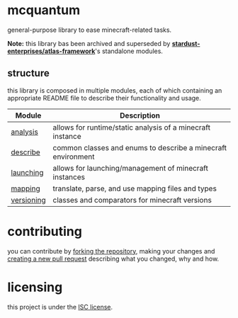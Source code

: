 # mcquantum

general-purpose library to ease minecraft-related tasks.

**Note:** this library bas been archived and superseded by
**[stardust-enterprises/atlas-framework](https://github.com/stardust-enterprises/atlas-framework)**'s standalone modules.

## structure

this library is composed in multiple modules, each of which containing an appropriate README file to describe their
functionality and usage.

| Module                             | Description                                                    |
|------------------------------------|----------------------------------------------------------------|
| [analysis](./analysis)             | allows for runtime/static analysis of a minecraft instance     |
| [describe](./describe)             | common classes and enums to describe a minecraft environment   |
| [launching](./launching)           | allows for launching/management of minecraft instances         |
| [mapping](./mapping)               | translate, parse, and use mapping files and types              |
| [versioning](./versioning)         | classes and comparators for minecraft versions                 |

# contributing

you can contribute by [forking the repository][fork], making your changes and [creating a new pull request][new-pr]
describing what you changed, why and how.

# licensing

this project is under the [ISC license][blob-license].

[fork]: https://github.com/xtrm-en/mcquantum/fork "fork this repository"

[new-pr]: https://github.com/xtrm-en/mcquantum/pulls/new "create a new pull request"

[blob-license]: https://github.com/xtrm-en/mcquantum/blob/trunk/LICENSE "LICENSE source file"
